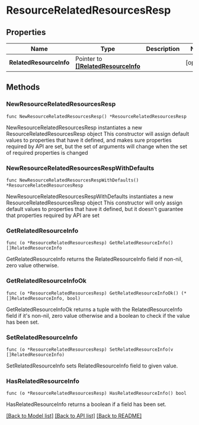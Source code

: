 # ResourceRelatedResourcesResp

## Properties

Name | Type | Description | Notes
------------ | ------------- | ------------- | -------------
**RelatedResourceInfo** | Pointer to [**[]RelatedResourceInfo**](RelatedResourceInfo.md) |  | [optional] 

## Methods

### NewResourceRelatedResourcesResp

`func NewResourceRelatedResourcesResp() *ResourceRelatedResourcesResp`

NewResourceRelatedResourcesResp instantiates a new ResourceRelatedResourcesResp object
This constructor will assign default values to properties that have it defined,
and makes sure properties required by API are set, but the set of arguments
will change when the set of required properties is changed

### NewResourceRelatedResourcesRespWithDefaults

`func NewResourceRelatedResourcesRespWithDefaults() *ResourceRelatedResourcesResp`

NewResourceRelatedResourcesRespWithDefaults instantiates a new ResourceRelatedResourcesResp object
This constructor will only assign default values to properties that have it defined,
but it doesn't guarantee that properties required by API are set

### GetRelatedResourceInfo

`func (o *ResourceRelatedResourcesResp) GetRelatedResourceInfo() []RelatedResourceInfo`

GetRelatedResourceInfo returns the RelatedResourceInfo field if non-nil, zero value otherwise.

### GetRelatedResourceInfoOk

`func (o *ResourceRelatedResourcesResp) GetRelatedResourceInfoOk() (*[]RelatedResourceInfo, bool)`

GetRelatedResourceInfoOk returns a tuple with the RelatedResourceInfo field if it's non-nil, zero value otherwise
and a boolean to check if the value has been set.

### SetRelatedResourceInfo

`func (o *ResourceRelatedResourcesResp) SetRelatedResourceInfo(v []RelatedResourceInfo)`

SetRelatedResourceInfo sets RelatedResourceInfo field to given value.

### HasRelatedResourceInfo

`func (o *ResourceRelatedResourcesResp) HasRelatedResourceInfo() bool`

HasRelatedResourceInfo returns a boolean if a field has been set.


[[Back to Model list]](../README.md#documentation-for-models) [[Back to API list]](../README.md#documentation-for-api-endpoints) [[Back to README]](../README.md)


